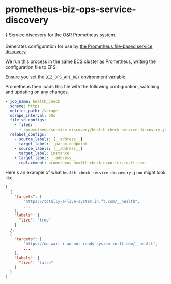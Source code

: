 # prometheus-biz-ops-service-discovery

🕯️ Service discovery for the O&R Prometheus system.

Generates configuration for use by [the Prometheus file-based service discovery](https://prometheus.io/docs/prometheus/latest/configuration/configuration/#%3Cfile_sd_config%3E).

We run this process in the same ECS cluster as Prometheus, writing the configuration file to EFS.

Ensure you set the `BIZ_OPS_API_KEY` environment variable.

Prometheus then loads this file with the following configuration, watching and updating on any changes.

```yaml
- job_name: health_check
  scheme: https
  metrics_path: /scrape
  scrape_interval: 60s
  file_sd_configs:
    - files:
      - /prometheus/service-discovery/health-check-service-discovery.json
  relabel_configs:
    - source_labels: [__address__]
      target_label: __param_endpoint
    - source_labels: [__address__]
      target_label: instance
    - target_label: __address__
      replacement: prometheus-health-check-exporter.in.ft.com
```

Here's an example of what `health-check-service-discovery.json` might look like.

```json
[
  {
    "targets": [
        "https://totally-a-live-system.in.ft.com/__health",
        ...
    ],
    "labels": {
      "live": "true"
    }
  },
  {
    "targets": [
        "https://no-wait-i-am-not-ready-system.in.ft.com/__health",
        ...
    ],
    "labels": {
      "live": "false"
    }
  }
]
```
